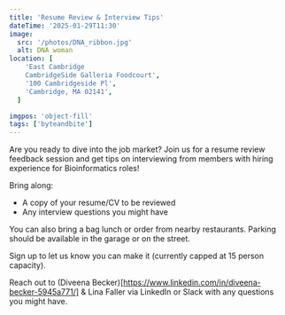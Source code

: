 ```yaml
---
title: 'Resume Review & Interview Tips'
dateTime: '2025-01-29T11:30'
image:
  src: '/photos/DNA_ribbon.jpg'
  alt: DNA woman
location: [
    'East Cambridge
    CambridgeSide Galleria Foodcourt',
    '100 Cambridgeside Pl',
    'Cambridge, MA 02141',
  ]

imgpos: 'object-fill'
tags: ['byteandbite']
---
```


Are you ready to dive into the job market? Join us for a resume review feedback session and get tips on interviewing from members with hiring experience for Bioinformatics roles!

Bring along:

- A copy of your resume/CV to be reviewed
- Any interview questions you might have

You can also bring a bag lunch or order from nearby restaurants.
Parking should be available in the garage or on the street.

Sign up to let us know you can make it (currently capped at 15 person capacity).

Reach out to (Diveena Becker)[https://www.linkedin.com/in/diveena-becker-5945a771/] & Lina Faller via LinkedIn or Slack with any questions you might have.
